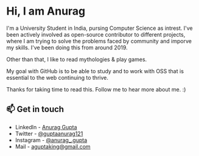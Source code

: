 
# Hi, I am Anurag 

I'm a University Student in India, pursing Computer Science as intrest. I've been actively involved as open-source contributor to different projects, where I am trying to solve the problems faced by community and imporve my skills. I've been doing this from around 2019.

Other than that, I like to read mythologies & play games.

My goal with GitHub is to be able to study and to work with OSS that is essential to the web continuing to thrive.

Thanks for taking time to read this. Follow me to hear more about me. :)

## 📫 Get in touch
- LinkedIn - [Anurag Gupta](https://www.linkedin.com/in/anurag-gupta-40912a198/)
- Twitter - [@guptaanurag121](https://twitter.com/guptaanurag121)
- Instagram - [@anurag_.gupta](https://www.instagram.com/anurag_.gupta/)
- Mail - [aguptaking@gmail.com](mailto:aguptaking@gmail.com)

